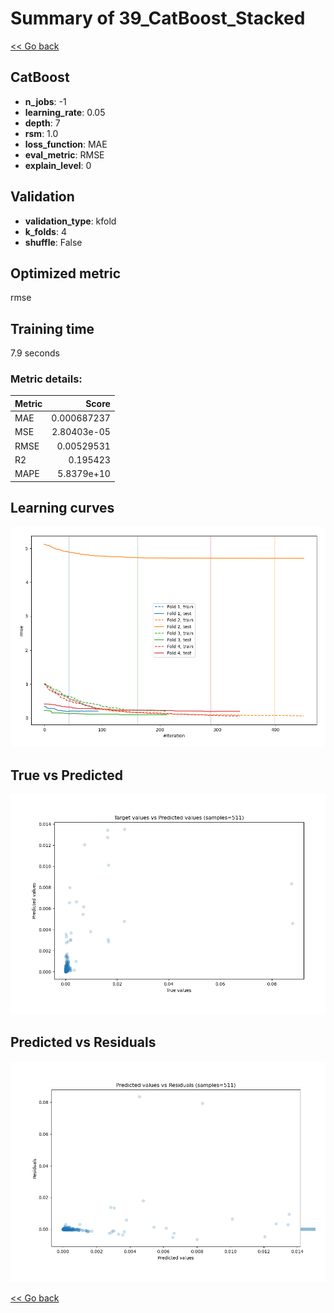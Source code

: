 # Summary of 39_CatBoost_Stacked

[<< Go back](../README.md)


## CatBoost
- **n_jobs**: -1
- **learning_rate**: 0.05
- **depth**: 7
- **rsm**: 1.0
- **loss_function**: MAE
- **eval_metric**: RMSE
- **explain_level**: 0

## Validation
 - **validation_type**: kfold
 - **k_folds**: 4
 - **shuffle**: False

## Optimized metric
rmse

## Training time

7.9 seconds

### Metric details:
| Metric   |       Score |
|:---------|------------:|
| MAE      | 0.000687237 |
| MSE      | 2.80403e-05 |
| RMSE     | 0.00529531  |
| R2       | 0.195423    |
| MAPE     | 5.8379e+10  |



## Learning curves
![Learning curves](learning_curves.png)
## True vs Predicted

![True vs Predicted](true_vs_predicted.png)


## Predicted vs Residuals

![Predicted vs Residuals](predicted_vs_residuals.png)



[<< Go back](../README.md)
